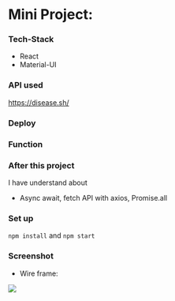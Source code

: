 # Mini Project:

### Tech-Stack

- React
- Material-UI

### API used

https://disease.sh/

### Deploy

### Function

### After this project

I have understand about

- Async await, fetch API with axios, Promise.all

### Set up

`npm install` and `npm start`

### Screenshot

- Wire frame:

<img src="https://i.imgur.com/lN8xXGg.png" />
